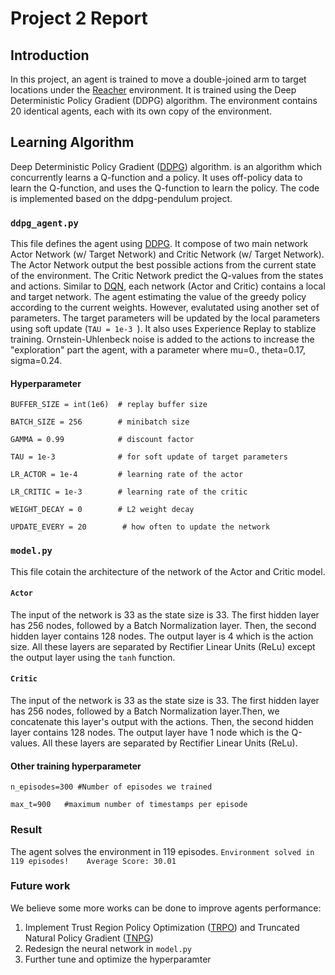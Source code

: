 # Project 2 Report

## Introduction
In this project, an agent is trained to move a double-joined arm to target locations under the  [Reacher](https://github.com/Unity-Technologies/ml-agents/blob/master/docs/Learning-Environment-Examples.md#reacher) environment.
It is trained using the Deep Deterministic Policy Gradient (DDPG) algorithm. The environment contains 20 identical agents, each with its own copy of the environment.

## Learning Algorithm
Deep Deterministic Policy Gradient ([DDPG](https://arxiv.org/abs/1509.02971)) algorithm. is an algorithm which concurrently learns a Q-function and a policy. It uses off-policy data to learn the Q-function, and uses the Q-function to learn the policy. The code is implemented based on the ddpg-pendulum project.

### `ddpg_agent.py`
This file defines the agent using [DDPG](https://arxiv.org/abs/1509.02971). It compose of two main network Actor Network (w/ Target Network) and Critic Network (w/ Target Network). The Actor Network output the best possible actions from the current state of the environment. The Critic Network predict the Q-values from the states and actions.
Similar to [DQN](https://arxiv.org/abs/1509.06461), each network (Actor and Critic) contains a local and target network. The agent estimating the value of the greedy policy according to the current weights. However, evalutated using another set of parameters. The target parameters will be updated by the local parameters using soft update (`TAU = 1e-3 `). It also uses Experience Replay to stablize training.
Ornstein-Uhlenbeck noise is added to the actions to increase the "exploration" part the agent, with a parameter where mu=0., theta=0.17, sigma=0.24.

#### Hyperparameter
`BUFFER_SIZE = int(1e6)  # replay buffer size`

`BATCH_SIZE = 256        # minibatch size`

`GAMMA = 0.99            # discount factor`

`TAU = 1e-3              # for soft update of target parameters`

`LR_ACTOR = 1e-4         # learning rate of the actor `

`LR_CRITIC = 1e-3        # learning rate of the critic`

`WEIGHT_DECAY = 0        # L2 weight decay`

`UPDATE_EVERY = 20        # how often to update the network`


### `model.py`
This file cotain the architecture of the network of the Actor and Critic model. 

#### `Actor`
The input of the network is 33 as the state size is 33. The first hidden layer has 256 nodes, followed by a Batch Normalization layer. Then, the second hidden layer contains 128 nodes. The output layer is 4 which is the action size. All these layers are separated by Rectifier Linear Units (ReLu) except the output layer using the `tanh` function. 

#### `Critic`
The input of the network is 33 as the state size is 33. The first hidden layer has 256 nodes, followed by a Batch Normalization layer.Then, we concatenate this layer's output with the actions. Then, the second hidden layer contains 128 nodes. The output layer have 1 node which is the Q-values. All these layers are separated by Rectifier Linear Units (ReLu). 

#### Other training hyperparameter
`n_episodes=300 #Number of episodes we trained`

`max_t=900   #maximum number of timestamps per episode`

### Result
The agent solves the environment in 119 episodes.
`Environment solved in 119 episodes!	Average Score: 30.01`

### Future work
We believe some more works can be done to improve agents performance:
1. Implement Trust Region Policy Optimization ([TRPO](https://arxiv.org/abs/1604.06778)) and Truncated Natural Policy Gradient ([TNPG](https://arxiv.org/abs/1604.06778)) 
2. Redesign the neural network in `model.py`
3. Further tune and optimize the hyperparamter
